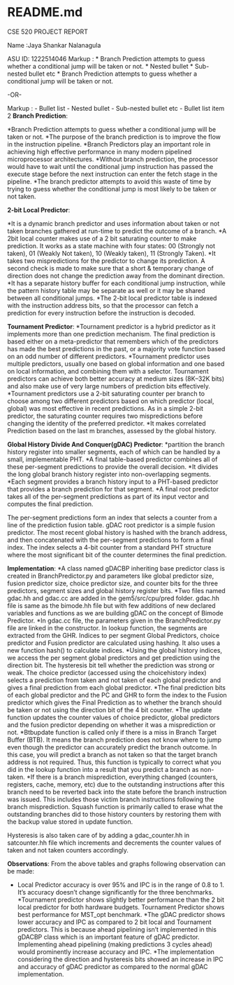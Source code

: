 # README.md

 CSE 520 PROJECT REPORT

Name :Jaya Shankar Nalanagula

ASU ID: 1222514046
 Markup : * Branch Prediction attempts to guess whether a conditional jump will be taken or not. 
              * Nested bullet
                  * Sub-nested bullet etc
          * Branch Prediction attempts to guess whether a conditional jump will be taken or not. 

-OR-

 Markup : - Bullet list
              - Nested bullet
                  - Sub-nested bullet etc
          - Bullet list item 2 
**Branch Prediction**:

*Branch Prediction attempts to guess whether a conditional jump will be taken or not. 
*The purpose of the branch prediction is to improve the flow in the instruction pipeline. 
*Branch Predictors play an important role in achieving high effective performance in many modern pipelined microprocessor architectures. 
*Without branch prediction, the processor would have to wait until the conditional jump instruction has passed the execute stage before the next instruction can enter the fetch stage in the pipeline. 
*The branch predictor attempts to avoid this waste of time by trying to guess whether the conditional jump is most likely to be taken or not taken.

**2-bit Local Predictor**: 

*It is a dynamic branch predictor and uses information about taken or not taken branches gathered at run-time to predict the outcome of a branch.
*A 2bit local counter makes use of a 2 bit saturating counter to make prediction. It works as a state machine with four states: 00 (Strongly not taken), 01 (Weakly Not taken), 10 (Weakly taken), 11 (Strongly Taken). 
*It takes two mispredictions  for the predictor to change its prediction. A second check is made to make sure that a short & temporary change of direction does not change the prediction away from the dominant direction.
*It has a separate history buffer for each conditional jump instruction, while the pattern history table may be separate as well or it may be shared between all conditional jumps.
*The 2-bit local predictor table is indexed with the instruction address bits, so that the processor can fetch a prediction for every instruction before the instruction is decoded.

**Tournament Predictor**: 
*Tournament predictor is a hybrid predictor as it implements more than one prediction mechanism. The final prediction is based either on a meta-predictor that remembers which of the predictors has made the best predictions in the past, or a majority vote function based on an odd number of different predictors.
*Tournament predictor uses multiple predictors, usually one based on global information and one based on local information, and combining them with a selector. Tournament predictors can achieve both better accuracy at medium sizes (8K–32K bits) and also make use of very large numbers of prediction bits effectively.
*Tournament predictors use a 2-bit saturating counter per branch to choose among two different predictors based on which predictor (local, global) was most effective in recent predictions. As in a simple 2-bit predictor, the saturating counter requires two mispredictions before changing the identity of the preferred predictor.
*It makes correlated Prediction based on the last m branches, assessed by the global history.

**Global History Divide And Conquer(gDAC) Predictor**:
*partition the branch history register into smaller segments, each of which can be handled by a small, implementable PHT. 
*A final table-based predictor combines all of these per-segment predictions to provide the overall decision.
*It divides the long global branch history register into non-overlapping segments. 
*Each segment provides a branch history input to a PHT-based predictor that provides a branch prediction for that segment. 
*A final root predictor takes all of the per-segment predictions as part of its input vector and computes the final prediction.

The per-segment predictions form an index that selects a counter from a line of the prediction fusion table. gDAC root predictor is a simple fusion predictor. The most recent global history is hashed with the branch address, and then concatenated with the per-segment predictions to form a final index. The index selects a 4-bit counter from a standard PHT structure where the most significant bit of the counter determines the final prediction. 

**Implementation**:
*A class named gDACBP inheriting base predictor class is created in BranchPredictor.py and parameters like global predictor size, fusion predictor size, choice predictor size, and counter bits for the three predictors, segment sizes and global history register bits.
*Two files named gdac.hh and gdac.cc are added in the gem5/src/cpu/pred folder. gdac.hh file is same as the bimode.hh file but with few additions of new declared variables and functions as we are building gDAC on the concept of Bimode Predictor.
*In gdac.cc file, the parameters given in the BranchPredictor.py file are linked in the constructor. In lookup function, the segments are extracted from the GHR. Indices to per segment Global Predictors, choice predictor and Fusion predictor are calculated using hashing. It also uses a new function hash() to calculate indices. 
*Using the global history indices, we access the per segment global predictors and get prediction using the direction bit. The hysteresis bit tell whether the prediction was strong or weak. The choice predictor (accessed using the choicehistory index) selects a prediction from taken and not taken of each global predictor and gives a final prediction from each global predictor.
*The final prediction bits of each global predictor and the PC and GHR to form the index to the Fusion predictor which gives the Final Prediction as to whether the branch should be taken or not using the direction bit of the 4 bit counter.
*The update function updates the counter values of choice predictor, global predictors and the fusion predictor depending on whether it was a misprediction or not. 
*Btbupdate function is called only if there is a miss in Branch Target Buffer (BTB). It means the branch prediction does not know where to jump even though the predictor can accurately predict the branch outcome. In this case, you will predict a branch as not taken so that the target branch address is not required. Thus, this function is typically to correct what you did in the lookup function into a result that you predict a branch as non-taken.
*If there is a branch misprediction, everything changed (counters, registers, cache, memory, etc) due to the outstanding instructions after this branch need to be reverted back into the state before the branch instruction was issued. This includes those victim branch instructions following the branch misprediction. Squash function is primarily called to erase what the outstanding branches did to those history counters by restoring them with the backup value stored in update function.

Hysteresis is also taken care of by adding a gdac_counter.hh in satcounter.hh file which increments and decrements the counter values of taken and not taken counters accordingly. 

**Observations**:
From the above tables and graphs following observation can be made:
*	Local Predictor accuracy is over 95% and IPC is in the range of 0.8 to 1. It’s accuracy doesn’t change significantly for the three benchmarks.
*Tournament predictor shows slightly better performance than the 2 bit local predictor for both hardware budgets. Tournament Predictor shows best performance for MST_opt benchmark.
*The gDAC predictor shows lower accuracy and IPC as compared to 2 bit local and Tournament predictors. This is because ahead pipelining isn’t implemented in this gDACBP class which is an important feature of gDAC predictor. Implementing ahead pipelining (making predictions 3 cycles ahead) would prominently increase accuracy and IPC. 
*The implementation considering the direction and hysteresis bits showed an increase in IPC and accuracy of gDAC predictor as compared to the normal gDAC implementation.
